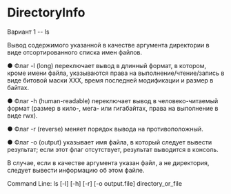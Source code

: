 # DirectoryInfo
Вариант 1 -- ls

Вывод содержимого указанной в качестве аргумента директории в виде отсортированного списка имен файлов.

● Флаг -l (long) переключает вывод в длинный формат, в котором, кроме имени файла, указываются права на выполнение/чтение/запись в виде битовой маски XXX, время последней модификации и размер в байтах.

● Флаг -h (human-readable) переключает вывод в человеко-читаемый формат (размер в кило-, мега- или гигабайтах, права на выполнение в виде rwx).

● Флаг -r (reverse) меняет порядок вывода на противоположный.

● Флаг -o (output) указывает имя файла, в который следует вывести результат; если этот флаг отсутствует, результат выводится в консоль.

В случае, если в качестве аргумента указан файл, а не директория, следует вывести информацию об этом файле.

Command Line: ls [-l] [-h] [-r] [-o output.file] directory_or_file

